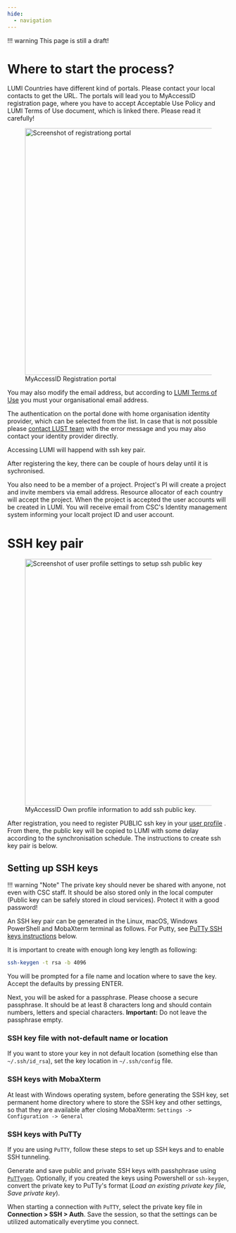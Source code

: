 ```yaml
---
hide:
  - navigation
---
```


!!! warning
    This page is still a draft!
    

# Where to start the process?

LUMI Countries have different kind of portals. Please contact your local contacts to get the URL.
The portals will lead you to MyAccessID registration page, where you have to accept Acceptable Use Policy and LUMI Terms of Use document, which is linked there. Please read it carefully! 

<figure>
  <img 
    src="../../../assets/images/Puhuri_Registration_example.png" 
    width="560"
    alt="Screenshot of registrationg portal"
  >
  <figcaption>MyAccessID Registration portal</figcaption>
</figure>

 
You may also modify the email address, but according to [LUMI Terms of Use](https://www.lumi-supercomputer.eu/lumi-general-terms-of-use_1-0/) you must your organisational email address.

The authentication on the portal done with home organisation identity provider, which can be selected from the list. 
In case that is not possible please [contact LUST team](https://lumi-supercomputer.eu/user-support/need-help/account/) with the error message and you may also contact your identity provider directly.

Accessing LUMI will happend with ssh key pair. 


After registering the key, there can be couple of hours delay until it is sychronised.


You also need to be a member of a project. Project's PI will create a project and invite members via email address. Resource allocator of each country will accept the project.
When the project is accepted the user accounts will be created in LUMI. You will receive email from CSC's Identity management system informing your localt project ID and user account.

# SSH key pair 
 
<figure>
  <img 
    src="../../assets/images/myaccessid_own_profile.png" 
    width="560"
    alt="Screenshot of user profile settings to setup ssh public key"
  >
  <figcaption>MyAccessID Own profile information to add ssh public key.</figcaption>
</figure>


After registration, you need to register PUBLIC ssh key in your [user profile](https://mms.myaccessid.org/fed/gui/) . From there, the public key will be copied to LUMI with some delay according to the synchronisation schedule. The instructions to create ssh key pair is below.

## Setting up SSH keys

!!! warning "Note"
    The private key should never be shared with anyone, not even with
    CSC staff. It should be also stored only in the local computer (Public key
    can be safely stored in cloud services). Protect it with a good password!

An SSH key pair can be generated in the Linux, macOS, Windows PowerShell and MobaXterm terminal as follows. For Putty, see [PuTTy SSH keys instructions](#ssh-keys-with-putty) below.

It is important to create with enough long key length as following:

```bash
ssh-keygen -t rsa -b 4096
```

You will be prompted for a file name and location where to save the
key. Accept the defaults by pressing ENTER.

Next, you will be asked for a passphrase. Please choose a secure
passphrase. It should be at least 8 characters long and should contain
numbers, letters and special characters. **Important:** Do not leave
the passphrase empty.

### SSH key file with not-default name or location
If you want to store your key in not default location (something else than `~/.ssh/id_rsa`), set the key location in `~/.ssh/config` file.
 
### SSH keys with MobaXterm
At least with Windows operating system, before generating the SSH key, set permanent home directory where to store the SSH key and other settings, so that they are available after closing MobaXterm: `Settings -> Configuration -> General`

### SSH keys with PuTTy
If you are using `PuTTY`, follow these steps to set up SSH keys and to enable SSH tunneling.  

Generate and save public and private SSH keys with passhphrase using [`PuTTygen`](https://www.puttygen.com/#How_to_use_PuTTYgen). Optionally, if you created the keys using Powershell or `ssh-keygen`, convert the private key to PuTTy's format (*Load an existing private key file, Save private key*). 

When starting a connection with `PuTTY`, select the private key file in **Connection > SSH > Auth**. Save the session, so that the settings can be utilized automatically everytime you connect.
